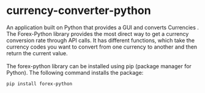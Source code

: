 # currency-converter-python
An application built on Python that provides a GUI and converts Currencies .
<br>
The Forex-Python library provides the most direct way to get a currency conversion rate through API calls. It has different functions, which take the currency codes you want to convert from one currency to another and then return the current value.<br>
<br>
The forex-python library can be installed using pip (package manager for Python). The following command installs the package: <br>

```pip install forex-python```
